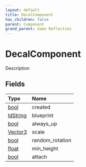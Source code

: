 ```yaml
---
layout: default
title: DecalComponent
has_children: false
parent: Component
grand_parent: Game Reflection
---
```

# DecalComponent
Description 

## Fields
| Type | Name |
|:-------------|:--------------|
| [bool](/game-reflection/components/bool.md) | created |
| [IdString](/game-reflection/components/id_string.md) | blueprint |
| [bool](/game-reflection/components/bool.md) | always_up |
| [Vector3](/game-reflection/classes/vector3.md) | scale |
| [bool](/game-reflection/components/bool.md) | random_rotation |
| [float](/game-reflection/components/float.md) | min_height |
| [bool](/game-reflection/components/bool.md) | attach |

